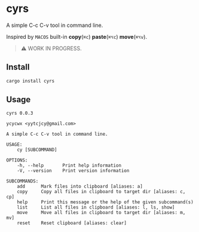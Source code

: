 # cyrs

A simple C-c C-v tool in command line.

Inspired by `MACOS` built-in **copy**(`⌘c`) **paste**(`⌘⌥c`) **move**(`⌘⌥v`).

> ⚠️ WORK IN PROGRESS.

## Install

``` bash
cargo install cyrs
```

## Usage

```
cyrs 0.0.3

ycycwx <yytcjcy@gmail.com>

A simple C-c C-v tool in command line.

USAGE:
    cy [SUBCOMMAND]

OPTIONS:
    -h, --help       Print help information
    -V, --version    Print version information

SUBCOMMANDS:
    add      Mark files into clipboard [aliases: a]
    copy     Copy all files in clipboard to target dir [aliases: c, cp]
    help     Print this message or the help of the given subcommand(s)
    list     List all files in clipboard [aliases: l, ls, show]
    move     Move all files in clipboard to target dir [aliases: m, mv]
    reset    Reset clipboard [aliases: clear]
```
